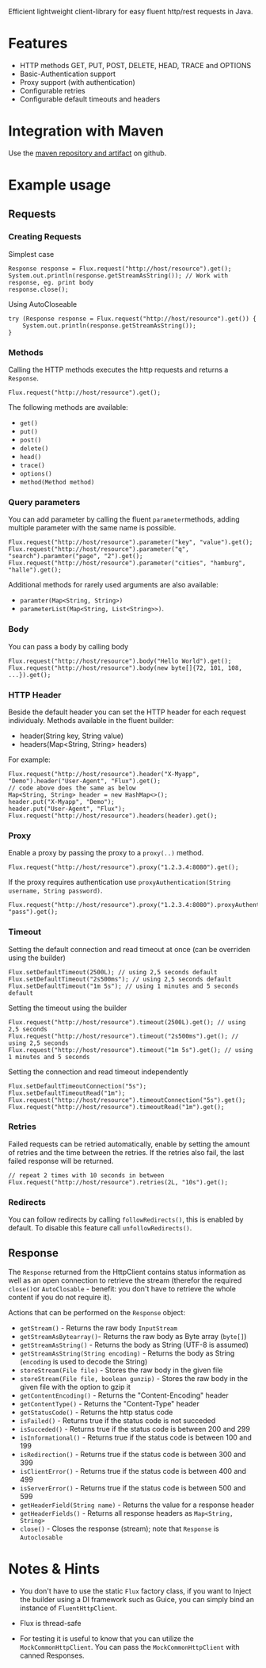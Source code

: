 Efficient lightweight client-library for easy fluent http/rest requests in Java.

# Features
* HTTP methods GET, PUT, POST, DELETE, HEAD, TRACE and OPTIONS
* Basic-Authentication support
* Proxy support (with authentication)
* Configurable retries
* Configurable default timeouts and headers

# Integration with Maven
Use the [maven repository and artifact][1] on github.

# Example usage
## Requests
### Creating Requests
Simplest case

    Response response = Flux.request("http://host/resource").get();
    System.out.println(response.getStreamAsString()); // Work with response, eg. print body
    response.close();

Using AutoCloseable

    try (Response response = Flux.request("http://host/resource").get()) {
        System.out.println(response.getStreamAsString());
    }

### Methods
Calling the HTTP methods executes the http requests and returns a `Response`.

    Flux.request("http://host/resource").get();

The following methods are available:

* `get()`
* `put()`
* `post()`
* `delete()`
* `head()`
* `trace()`
* `options()`
* `method(Method method)`
    
### Query parameters
You can add parameter by calling the fluent `parameter`methods, adding multiple parameter with the same name is possible.

    Flux.request("http://host/resource").parameter("key", "value").get();
    Flux.request("http://host/resource").parameter("q", "search").paramter("page", "2").get();
    Flux.request("http://host/resource").parameter("cities", "hamburg", "halle").get();

Additional methods for rarely used arguments are also available:

* `paramter(Map<String, String>)`
* `parameterList(Map<String, List<String>>)`.

### Body
You can pass a body by calling body

    Flux.request("http://host/resource").body("Hello World").get();
    Flux.request("http://host/resource").body(new byte[]{72, 101, 108, ...}).get();

### HTTP Header
Beside the default header you can set the HTTP header for each request individualy. Methods available in the fluent builder:

* header(String key, String value)
* headers(Map<String, String> headers)

For example:

    Flux.request("http://host/resource").header("X-Myapp", "Demo").header("User-Agent", "Flux").get();
    // code above does the same as below
    Map<String, String> header = new HashMap<>();
    header.put("X-Myapp", "Demo");
    header.put("User-Agent", "Flux");
    Flux.request("http://host/resource").headers(header).get();

### Proxy
Enable a proxy by passing the proxy to a `proxy(..)` method.

    Flux.request("http://host/resource").proxy("1.2.3.4:8080").get();

If the proxy requires authentication use `proxyAuthentication(String username, String password)`.

    Flux.request("http://host/resource").proxy("1.2.3.4:8080").proxyAuthentication("user", "pass").get();

### Timeout
Setting the default connection and read timeout at once (can be overriden using the builder)

    Flux.setDefaultTimeout(2500L); // using 2,5 seconds default
    Flux.setDefaultTimeout("2s500ms"); // using 2,5 seconds default
    Flux.setDefaultTimeout("1m 5s"); // using 1 minutes and 5 seconds default

Setting the timeout using the builder

    Flux.request("http://host/resource").timeout(2500L).get(); // using 2,5 seconds
    Flux.request("http://host/resource").timeout("2s500ms").get(); // using 2,5 seconds
    Flux.request("http://host/resource").timeout("1m 5s").get(); // using 1 minutes and 5 seconds

Setting the connection and read timeout independently

    Flux.setDefaultTimeoutConnection("5s");
    Flux.setDefaultTimeoutRead("1m");
    Flux.request("http://host/resource").timeoutConnection("5s").get();
    Flux.request("http://host/resource").timeoutRead("1m").get();

### Retries
Failed requests can be retried automatically, enable by setting the amount of retries and the time between the retries. If the retries also fail, the last failed response will be returned.

    // repeat 2 times with 10 seconds in between
    Flux.request("http://host/resource").retries(2L, "10s").get(); 

### Redirects
You can follow redirects by calling `followRedirects()`, this is enabled by default. To disable this feature call `unfollowRedirects()`.

## Response
The `Response` returned from the HttpClient contains status information as well as an open connection to retrieve the stream (therefor the required `close()`or `AutoClosable` - benefit: you don't have to retrieve the whole content if you do not require it).

Actions that can be performed on the `Response` object:
* `getStream()` - Returns the raw body `InputStream`
* `getStreamAsBytearray()`- Returns the raw body as Byte array (`byte[]`)
* `getStreamAsString()` - Returns the body as String (UTF-8 is assumed)
* `getStreamAsString(String encoding)` - Returns the body as String (`encoding` is used to decode the String)
* `storeStream(File file)` - Stores the raw body in the given file
* `storeStream(File file, boolean gunzip)` - Stores the raw body in the given file with the option to gzip it
* `getContentEncoding()` - Returns the "Content-Encoding" header
* `getContentType()` - Returns the "Content-Type" header
* `getStatusCode()` - Returns the http status code
* `isFailed()` - Returns true if the status code is not succeded
* `isSucceded()` - Returns true if the status code is between 200 and 299
* `isInformational()` - Returns true if the status code is between 100 and 199
* `isRedirection()` - Returns true if the status code is between 300 and 399
* `isClientError()` - Returns true if the status code is between 400 and 499
* `isServerError()` - Returns true if the status code is between 500 and 599
* `getHeaderField(String name)` - Returns the value for a response header
* `getHeaderFields()` - Returns all response headers as `Map<String, String>`
* `close()` - Closes the response (stream); note that `Response` is `Autoclosable`

# Notes & Hints
* You don't have to use the static `Flux` factory class, if you want to Inject the builder using a DI framework such as Guice, you can simply bind an instance of `FluentHttpClient`.
* Flux is thread-safe
* For testing it is useful to know that you can utilize the `MockCommonHttpClient`. You can pass the `MockCommonHttpClient` with canned Responses.

  [1]: https://github.com/d8bitr/maven-repository
